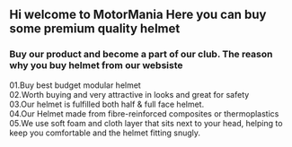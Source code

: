 ## Hi welcome to MotorMania Here you can buy some premium quality helmet 

### Buy our product and become a part of our club. The reason why you buy helmet from our websiste 
01.Buy best budget modular helmet <br/>
02.Worth buying and very attractive in looks and great for safety <br/>
03.Our helmet is fulfilled both half & full face helmet. <br/>
04.Our Helmet made from fibre-reinforced composites or thermoplastics <br/>
05.We use soft foam and cloth layer that sits next to your head, helping to keep you comfortable and the helmet fitting snugly.
